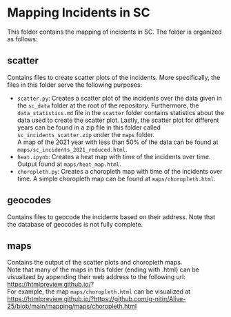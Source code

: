 # Mapping Incidents in SC

This folder contains the mapping of incidents in SC. The folder is organized as follows:
## scatter
  Contains files to create scatter plots of the incidents. More specifically, the files in this folder serve the following purposes:
  - `scatter.py`: Creates a scatter plot of the incidents over the data given in the `sc_data` folder at the root of the repository.
    Furthermore, the `data_statistics.md` file in the `scatter` folder contains statistics about the data used to create the scatter plot.
    Lastly, the scatter plot for different years can be found in a zip file in this folder called `sc_incidents_scatter.zip` under the `maps` folder.
    <br>A map of the 2021 year with less than 50% of the data can be found at `maps/sc_incidents_2021_reduced.html`. 
  - `heat.ipynb`: Creates a heat map with time of the incidents over time. Output found at `maps/heat_map.html`.
  - `choropleth.py`: Creates a choropleth map with time of the incidents over time. A simple choropleth map can be found at `maps/choropleth.html`.

## geocodes 
  Contains files to geocode the incidents based on their address.
  Note that the database of geocodes is not fully complete.
  
## maps
  Contains the output of the scatter plots and choropleth maps.
  <br>Note that many of the maps in this folder (ending with .html) can be visualized by appending their web address to the following url: https://htmlpreview.github.io/?
  <br>For example, the map `maps/choropleth.html` can be visualized at https://htmlpreview.github.io/?https://github.com/g-nitin/Alive-25/blob/main/mapping/maps/choropleth.html